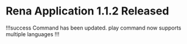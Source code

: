 # Rena Application 1.1.2 Released

!!!success Command has been updated.
play command now supports multiple languages
!!!
